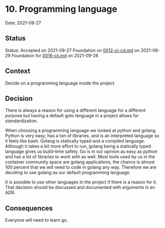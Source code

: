 # 10. Programming language

Date: 2021-08-27

## Status

Status: Accepted on 2021-08-27
Foundation on [0012-ci-cd.md](0012-ci-cd.md) on 2021-08-29
Foundation for [0016-cli.md](0016-cli.md) on 2021-09-26

## Context

Decide on a programming language inside the project.

## Decision

There is always a reason for using a different language for a different purpose but having a default goto language in a project allows for standardization.

When choosing a programming language we looked at python and golang. Python is very easy, has a ton of libraries, and is an interpreted language so it feels like bash. Golang is statically typed and a compiled language. Although it takes a bit more effort to run, golang being a statically typed language gives us build-time safety. Go is in our opinion as easy as python and has a lot of libraries to work with as well.
Most tools used by us in the container community space are golang applications, the chance is almost 100 percent that we will need to code in golang any way. Therefore we are deciding to use golang as our default programming language.

It is possible to use other languages in the project if there is a reason for it. That decision should be discussed and documented with arguments in an ADR.

## Consequences

Everyone will need to learn go.
